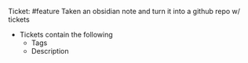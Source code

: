 Ticket: #feature Taken an obsidian note and turn it into a github repo w/ tickets

- Tickets contain the following
  - Tags
  - Description
